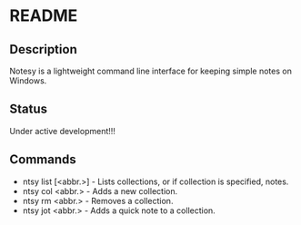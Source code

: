 # README

## Description

Notesy is a lightweight command line interface for keeping simple notes on Windows.

## Status

Under active development!!!

## Commands
* ntsy list [<abbr.>] - Lists collections, or if collection is specified, notes.
* ntsy col <name> <abbr.> - Adds a new collection.
* ntsy rm <abbr.> - Removes a collection.
* ntsy jot <abbr.> <text> - Adds a quick note to a collection.
